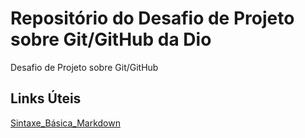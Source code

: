 # Repositório do Desafio de Projeto sobre Git/GitHub da Dio
Desafio de Projeto sobre Git/GitHub

## Links Úteis
[Sintaxe_Básica_Markdown](https://www.markdownguide.org/)
